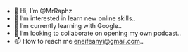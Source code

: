 - 👋 Hi, I’m @MrRaphz
- 👀 I’m interested in learn new online skills..
- 🌱 I’m currently learning with Google..
- 💞️ I’m looking to collaborate on opening my own podcast..
- 📫 How to reach me eneifeanyi@gmail.com..

<!---
MrRaphz/MrRaphz is a ✨ special ✨ repository because its `README.md` (this file) appears on your GitHub profile.
You can click the Preview link to take a look at your changes.
--->
